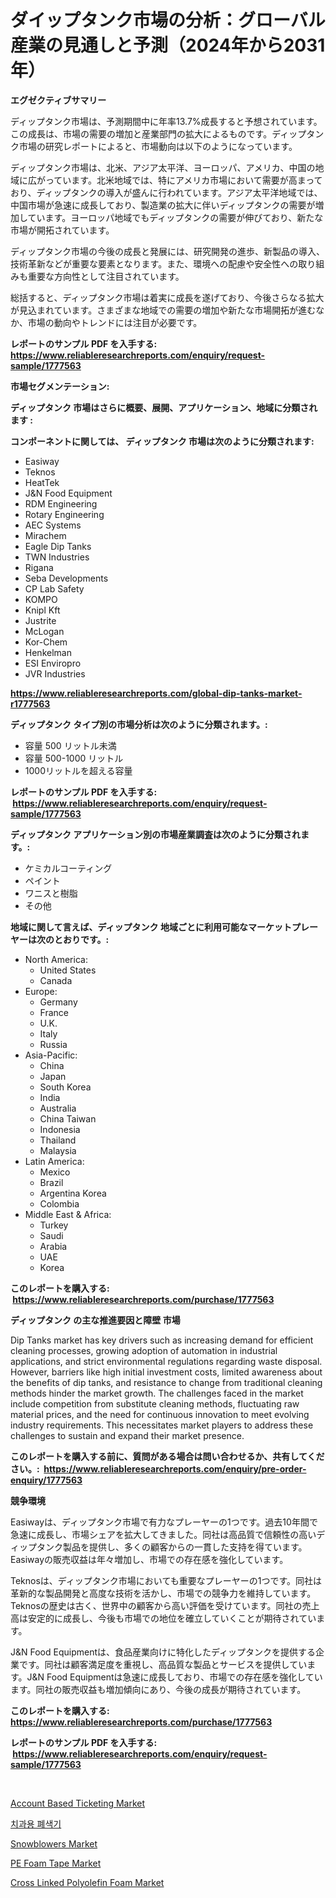 <p><h1>ダイップタンク市場の分析：グローバル産業の見通しと予測（2024年から2031年）</h1></p><p><strong>エグゼクティブサマリー</strong></p>
<p><p>ディップタンク市場は、予測期間中に年率13.7%成長すると予想されています。この成長は、市場の需要の増加と産業部門の拡大によるものです。ディップタンク市場の研究レポートによると、市場動向は以下のようになっています。</p><p>ディップタンク市場は、北米、アジア太平洋、ヨーロッパ、アメリカ、中国の地域に広がっています。北米地域では、特にアメリカ市場において需要が高まっており、ディップタンクの導入が盛んに行われています。アジア太平洋地域では、中国市場が急速に成長しており、製造業の拡大に伴いディップタンクの需要が増加しています。ヨーロッパ地域でもディップタンクの需要が伸びており、新たな市場が開拓されています。</p><p>ディップタンク市場の今後の成長と発展には、研究開発の進歩、新製品の導入、技術革新などが重要な要素となります。また、環境への配慮や安全性への取り組みも重要な方向性として注目されています。</p><p>総括すると、ディップタンク市場は着実に成長を遂げており、今後さらなる拡大が見込まれています。さまざまな地域での需要の増加や新たな市場開拓が進むなか、市場の動向やトレンドには注目が必要です。</p></p>
<p><strong>レポートのサンプル PDF を入手する: <a href="https://www.reliableresearchreports.com/enquiry/request-sample/1777563">https://www.reliableresearchreports.com/enquiry/request-sample/1777563</a></strong></p>
<p><strong>市場セグメンテーション:</strong></p>
<p><strong> ディップタンク 市場はさらに概要、展開、アプリケーション、地域に分類されます :</strong></p>
<p><strong>コンポーネントに関しては、 ディップタンク 市場は次のように分類されます: &nbsp;</strong></p>
<p><ul><li>Easiway</li><li>Teknos</li><li>HeatTek</li><li>J&N Food Equipment</li><li>RDM Engineering</li><li>Rotary Engineering</li><li>AEC Systems</li><li>Mirachem</li><li>Eagle Dip Tanks</li><li>TWN Industries</li><li>Rigana</li><li>Seba Developments</li><li>CP Lab Safety</li><li>KOMPO</li><li>Knipl Kft</li><li>Justrite</li><li>McLogan</li><li>Kor-Chem</li><li>Henkelman</li><li>ESI Enviropro</li><li>JVR Industries</li></ul></p>
<p><strong><a href="https://www.reliableresearchreports.com/global-dip-tanks-market-r1777563">https://www.reliableresearchreports.com/global-dip-tanks-market-r1777563</a></strong></p>
<p><strong> ディップタンク タイプ別の市場分析は次のように分類されます。:</strong></p>
<p><ul><li>容量 500 リットル未満</li><li>容量 500-1000 リットル</li><li>1000リットルを超える容量</li></ul></p>
<p><strong>レポートのサンプル PDF を入手する: &nbsp;<a href="https://www.reliableresearchreports.com/enquiry/request-sample/1777563">https://www.reliableresearchreports.com/enquiry/request-sample/1777563</a></strong></p>
<p><strong> ディップタンク アプリケーション別の市場産業調査は次のように分類されます。:</strong></p>
<p><ul><li>ケミカルコーティング</li><li>ペイント</li><li>ワニスと樹脂</li><li>その他</li></ul></p>
<p><strong>地域に関して言えば、ディップタンク 地域ごとに利用可能なマーケットプレーヤーは次のとおりです。:</strong></p>
<p><ul>
    <li>
        North America:
        <ul>
            <li>United States</li>
            <li>Canada</li>
        </ul>
    </li>
    <li>
        Europe:
        <ul>
            <li>Germany</li>
            <li>France</li>
            <li>U.K.</li>
            <li>Italy</li>
            <li>Russia</li>
        </ul>
    </li>
    <li>
        Asia-Pacific:
        <ul>
            <li>China</li>
            <li>Japan</li>
            <li>South Korea</li>
            <li>India</li>
            <li>Australia</li>
            <li>China Taiwan</li>
            <li>Indonesia</li>
            <li>Thailand</li>
            <li>Malaysia</li>
        </ul>
    </li>
    <li>
        Latin America:
        <ul>
            <li>Mexico</li>
            <li>Brazil</li>
            <li>Argentina Korea</li>
            <li>Colombia</li>
        </ul>
    </li>
    <li>
        Middle East & Africa:
        <ul>
            <li>Turkey</li>
            <li>Saudi</li>
            <li>Arabia</li>
            <li>UAE</li>
            <li>Korea</li>
        </ul>
    </li>
    </ul></p>
<p><strong>このレポートを購入する: &nbsp;<a href="https://www.reliableresearchreports.com/purchase/1777563">https://www.reliableresearchreports.com/purchase/1777563</a></strong></p>
<p><strong>ディップタンク の主な推進要因と障壁 市場</strong></p>
<p><p>Dip Tanks market has key drivers such as increasing demand for efficient cleaning processes, growing adoption of automation in industrial applications, and strict environmental regulations regarding waste disposal. However, barriers like high initial investment costs, limited awareness about the benefits of dip tanks, and resistance to change from traditional cleaning methods hinder the market growth. The challenges faced in the market include competition from substitute cleaning methods, fluctuating raw material prices, and the need for continuous innovation to meet evolving industry requirements. This necessitates market players to address these challenges to sustain and expand their market presence.</p></p>
<p><strong>このレポートを購入する前に、質問がある場合は問い合わせるか、共有してください。:&nbsp; <a href="https://www.reliableresearchreports.com/enquiry/pre-order-enquiry/1777563">https://www.reliableresearchreports.com/enquiry/pre-order-enquiry/1777563</a></strong></p>
<p><strong>競争環境</strong></p>
<p><p>Easiwayは、ディップタンク市場で有力なプレーヤーの1つです。過去10年間で急速に成長し、市場シェアを拡大してきました。同社は高品質で信頼性の高いディップタンク製品を提供し、多くの顧客からの一貫した支持を得ています。Easiwayの販売収益は年々増加し、市場での存在感を強化しています。</p><p>Teknosは、ディップタンク市場においても重要なプレーヤーの1つです。同社は革新的な製品開発と高度な技術を活かし、市場での競争力を維持しています。Teknosの歴史は古く、世界中の顧客から高い評価を受けています。同社の売上高は安定的に成長し、今後も市場での地位を確立していくことが期待されています。</p><p>J&N Food Equipmentは、食品産業向けに特化したディップタンクを提供する企業です。同社は顧客満足度を重視し、高品質な製品とサービスを提供しています。J&N Food Equipmentは急速に成長しており、市場での存在感を強化しています。同社の販売収益も増加傾向にあり、今後の成長が期待されています。</p></p>
<p><strong>このレポートを購入する: &nbsp; <a href="https://www.reliableresearchreports.com/purchase/1777563">https://www.reliableresearchreports.com/purchase/1777563</a></strong></p>
<p><strong>レポートのサンプル PDF を入手する: &nbsp;<a href="https://www.reliableresearchreports.com/enquiry/request-sample/1777563">https://www.reliableresearchreports.com/enquiry/request-sample/1777563</a></strong><strong></strong></p>
<p>&nbsp;</p>
<p><p><a href="https://github.com/globismark/Market-Research-Report-List-2/blob/main/account-based-ticketing-market.md">Account Based Ticketing Market</a></p><p><a href="https://medium.com/@constantinvon/%EC%B9%98%EA%B3%BC-%EC%98%B5%ED%8A%9C%EB%A0%88%EC%9D%B4%ED%84%B0-%EC%8B%9C%EC%9E%A5-%EB%B3%B4%EA%B3%A0%EC%84%9C%EB%8A%94-%EC%9D%B4-%EC%8B%9C%EC%9E%A5%EC%9D%98-%EC%B5%9C%EC%8B%A0-%ED%8A%B8%EB%A0%8C%EB%93%9C%EC%99%80-%EC%84%B1%EC%9E%A5-%EA%B8%B0%ED%9A%8C%EB%A5%BC-%EB%B3%B4%EC%97%AC%EC%A4%8D%EB%8B%88%EB%8B%A4-792174e729d1">치과용 폐색기</a></p><p><a href="https://view.publitas.com/reportprime-1/snowblowers-market-analysis-and-sze-forecasted-for-period-from-2024-to-2031/">Snowblowers Market</a></p><p><a href="https://issuu.com/reportprime-2/docs/pe-foam-tape-market-size-2030.pptx">PE Foam Tape Market</a></p><p><a href="https://issuu.com/reportprime-2/docs/cross-linked-polyolefin-foam-market-size-2030.pptx">Cross Linked Polyolefin Foam Market</a></p></p>